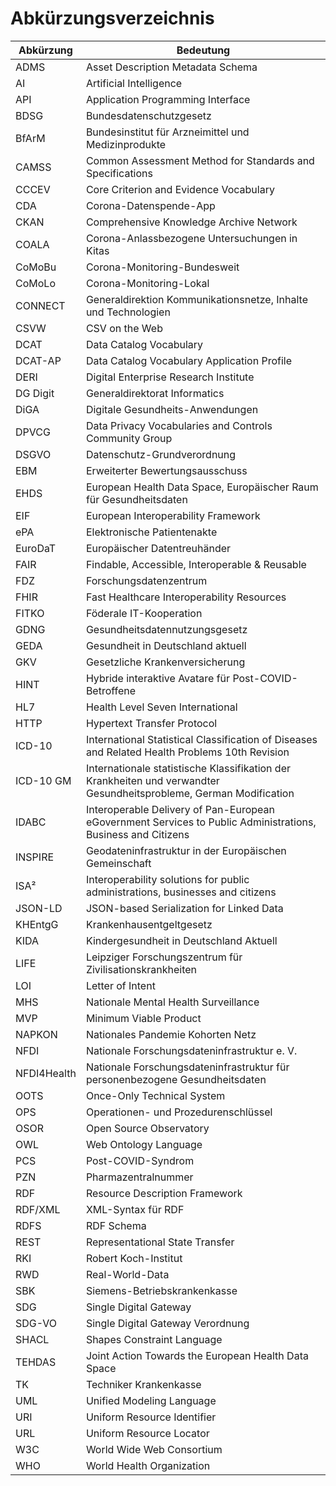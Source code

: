 # Abkürzungsverzeichnis
| Abkürzung | Bedeutung |
| --- | --- |
| ADMS | Asset Description Metadata Schema |
| AI | Artificial Intelligence |
| API | Application Programming Interface |
| BDSG | Bundesdatenschutzgesetz |
| BfArM | Bundesinstitut für Arzneimittel und Medizinprodukte |
| CAMSS | Common Assessment Method for Standards and Specifications |
| CCCEV | Core Criterion and Evidence Vocabulary |
| CDA | Corona-Datenspende-App |
| CKAN | Comprehensive Knowledge Archive Network |
| COALA | Corona-Anlassbezogene Untersuchungen in Kitas |
| CoMoBu | Corona-Monitoring-Bundesweit |
| CoMoLo | Corona-Monitoring-Lokal |
| CONNECT | Generaldirektion Kommunikationsnetze, Inhalte und Technologien |
| CSVW | CSV on the Web |
| DCAT | Data Catalog Vocabulary |
| DCAT-AP | Data Catalog Vocabulary Application Profile |
| DERI | Digital Enterprise Research Institute |
| DG Digit | Generaldirektorat Informatics |
| DiGA | Digitale Gesundheits-Anwendungen |
| DPVCG | Data Privacy Vocabularies and Controls Community Group |
| DSGVO | Datenschutz-Grundverordnung |
| EBM | Erweiterter Bewertungsausschuss |
| EHDS | European Health Data Space, Europäischer Raum für Gesundheitsdaten |
| EIF | European Interoperability Framework |
| ePA | Elektronische Patientenakte |
| EuroDaT | Europäischer Datentreuhänder |
| FAIR | Findable, Accessible, Interoperable & Reusable |
| FDZ | Forschungsdatenzentrum |
| FHIR | Fast Healthcare Interoperability Resources |
| FITKO | Föderale IT-Kooperation |
| GDNG | Gesundheitsdatennutzungsgesetz |
| GEDA | Gesundheit in Deutschland aktuell |
| GKV | Gesetzliche Krankenversicherung |
| HINT | Hybride interaktive Avatare für Post-COVID-Betroffene |
| HL7 | Health Level Seven International |
| HTTP | Hypertext Transfer Protocol |
| ICD-10 | International Statistical Classification of Diseases and Related Health Problems 10th Revision |
| ICD-10 GM | Internationale statistische Klassifikation der Krankheiten und verwandter Gesundheitsprobleme, German Modification |
| IDABC | Interoperable Delivery of Pan-European eGovernment Services to Public Administrations, Business and Citizens |
| INSPIRE | Geodateninfrastruktur in der Europäischen Gemeinschaft |
| ISA² | Interoperability solutions for public administrations, businesses and citizens |
| JSON-LD | JSON-based Serialization for Linked Data |
| KHEntgG | Krankenhausentgeltgesetz |
| KIDA | Kindergesundheit in Deutschland Aktuell |
| LIFE | Leipziger Forschungszentrum für Zivilisationskrankheiten |
| LOI | Letter of Intent |
| MHS | Nationale Mental Health Surveillance |
| MVP | Minimum Viable Product |
| NAPKON | Nationales Pandemie Kohorten Netz |
| NFDI | Nationale Forschungsdateninfrastruktur e. V. |
| NFDI4Health | Nationale Forschungsdateninfrastruktur für personenbezogene Gesundheitsdaten |
| OOTS | Once-Only Technical System |
| OPS | Operationen- und Prozedurenschlüssel |
| OSOR | Open Source Observatory |
| OWL | Web Ontology Language |
| PCS | Post-COVID-Syndrom |
| PZN | Pharmazentralnummer |
| RDF | Resource Description Framework |
| RDF/XML | XML-Syntax für RDF |
| RDFS | RDF Schema |
| REST | Representational State Transfer |
| RKI | Robert Koch-Institut |
| RWD | Real-World-Data |
| SBK | Siemens-Betriebskrankenkasse |
| SDG | Single Digital Gateway |
| SDG-VO | Single Digital Gateway Verordnung |
| SHACL | Shapes Constraint Language |
| TEHDAS | Joint Action Towards the European Health Data Space |
| TK | Techniker Krankenkasse |
| UML | Unified Modeling Language |
| URI | Uniform Resource Identifier |
| URL | Uniform Resource Locator |
| W3C | World Wide Web Consortium |
| WHO | World Health Organization |
